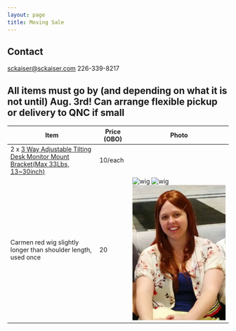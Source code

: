 ```yaml
---
layout: page
title: Moving Sale
---
```

## Contact ##

<a href="mailto:sckaiser@sckaiser.com" target="_top">sckaiser@sckaiser.com</a>
226-339-8217

## All items must go by (and depending on what it is not until) Aug. 3rd! Can arrange flexible pickup or  delivery to QNC if small ##

|Item                                    |Price (OBO)|Photo |
|------------------------------------------------------------------------------|-----|-----------------------------------|
|2 x [3 Way Adjustable Tilting Desk Monitor Mount Bracket(Max 33Lbs, 13~30inch)](http://www.monoprice.com/product?p_id=5402)|10/each ||
|Carmen red wig slightly longer than shoulder length, used once | 20 | ![wig](/public/media/photos/wig_1.jpg) ![wig](/public/media/photos/wig_2.jpg) ![wig](/public/media/photos/wig_3.jpg) |
